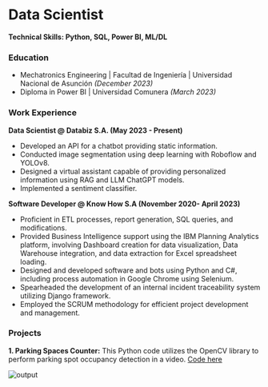 # Data Scientist
**Technical Skills: Python, SQL, Power BI, ML/DL**
### Education
 - Mechatronics Engineering  |  Facultad de Ingeniería  |  Universidad Nacional de Asunción *(December 2023)*
 - Diploma in Power BI  |  Universidad Comunera *(March 2023)*

### Work Experience
**Data Scientist @ Databiz S.A. (May 2023 - Present)**
- Developed an API for a chatbot providing static information.
- Conducted image segmentation using deep learning with Roboflow and YOLOv8.
- Designed a virtual assistant capable of providing personalized information using RAG and LLM ChatGPT models.
- Implemented a sentiment classifier.

**Software Developer @ Know How S.A (November 2020- April 2023)**
- Proficient in ETL processes, report generation, SQL queries, and modifications.
- Provided Business Intelligence support using the IBM Planning Analytics platform, involving Dashboard creation for data visualization, Data Warehouse integration, and data extraction for Excel spreadsheet loading.
- Designed and developed software and bots using Python and C#, including process automation in Google Chrome using Selenium.
- Spearheaded the development of an internal incident traceability system utilizing Django framework.
- Employed the SCRUM methodology for efficient project development and management.

### Projects
**1. Parking Spaces Counter:** This Python code utilizes the OpenCV library to perform parking spot occupancy detection in a video. [Code here](https://github.com/karinaaq/parking-space-counter)


![output](https://github.com/karinaaq/portfolio/assets/67199946/2e4336e3-426f-496a-bd3d-86b3638d775a)

